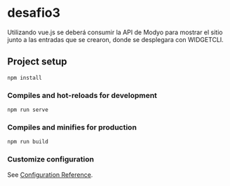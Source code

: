 # desafio3

Utilizando vue.js se deberá consumir la API de Modyo para mostrar el sitio junto a las entradas que se crearon, donde se desplegara con WIDGETCLI. 


## Project setup
```
npm install
```

### Compiles and hot-reloads for development
```
npm run serve
```

### Compiles and minifies for production
```
npm run build
```

### Customize configuration
See [Configuration Reference](https://cli.vuejs.org/config/).
